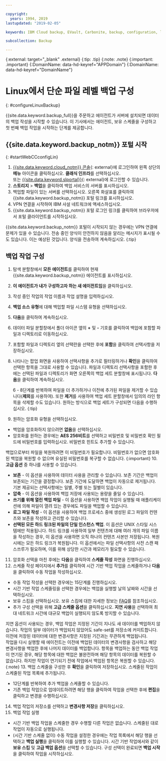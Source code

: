 ```yaml
---

copyright:
  years: 1994, 2019
lastupdated: "2019-02-05"

keywords: IBM Cloud backup, EVault, Carbonite, backup, configuration, linux

subcollection: Backup

---
```

{:external: target="_blank" .external}
{:tip: .tip}
{:note: .note}
{:important: .important}
{:DomainName: data-hd-keyref="APPDomain"}
{:DomainName: data-hd-keyref="DomainName"}

# Linux에서 단순 파일 레벨 백업 구성
{: #configureLinuxBackup}

{{site.data.keyword.backup_full}}을 주문하고 에이전트가 서버에 설치되면 데이터의 백업 작성을 시작할 수 있습니다. 이 기사에서는 에이전트, 보유 스케줄을 구성하고 첫 번째 백업 작업을 시작하는 단계를 제공합니다.

## {{site.data.keyword.backup_notm}} 포털 시작
{: #startWebCCconfigLin}

1. [{{site.data.keyword.cloud_notm}} 콘솔](https://{DomainName}){: external}에 로그인하여 왼쪽 상단의 **메뉴** 아이콘을 클릭하십시오. **클래식 인프라**를 선택하십시오. <br>
또는 [{{site.data.keyword.slportal}}](https://control.softlayer.com/){: external}에 로그인할 수 있습니다.
2. **스토리지** > **백업**을 클릭하여 백업 서비스의 서버를 표시하십시오.
2. 백업할 파일이 있는 서버를 선택하십시오. 오른쪽 화살표를 클릭하여 {{site.data.keyword.backup_notm}} 포털 링크를 표시하십시오.
3. VPN 연결을 시작하여 IBM 사설 네트워크에 액세스하십시오.
4. {{site.data.keyword.backup_notm}} 포털 로그인 링크를 클릭하여 브라우저에서 포털 클라이언트를 시작하십시오.<br/>

  {{site.data.keyword.backup_notm}} 포털이 시작되지 않는 경우에는 VPN 연결에 문제가 있을 수 있습니다. 전송 중인 양식이 안전하지 않음을 알리는 메시지가 표시될 수도 있습니다. 이는 예상된 것입니다. 양식을 전송하여 계속하십시오.
  {:tip}

## 백업 작업 구성

1. 탐색 분할창에서 **모든 에이전트**를 클릭하여 현재 {{site.data.keyword.backup_notm}} 에이전트를 표시하십시오.
2. **이 에이전트가 내가 구성하고자 하는 새 에이전트임**을 클릭하십시오.
3. 작성 중인 작업의 작업 이름과 작업 설명을 입력하십시오.
4. **백업 소스 유형**에 대해 백업할 파일 시스템 유형을 선택하십시오.
5. **다음**을 클릭하여 계속하십시오.
6. 데이터 파일 분할창에서 폴더 아이콘 옆의 **+** 및 **-** 기호를 클릭하여 백업에 포함할 파일과 디렉토리로 이동하십시오.
7. 포함할 파일과 디렉토리 옆의 선택란을 선택한 후에 **포함**을 클릭하여 선택사항을 저장하십시오.
8. 나타나는 팝업 화면을 사용하여 선택사항을 추가로 필터링하거나 **확인**을 클릭하여 선택한 항목을 그대로 사용할 수 있습니다. 파일과 디렉토리 선택사항을 포함한 후에는 선택된 파일과 디렉토리가 화면 오른쪽의 백업 세트 분할창에 표시됩니다. **다음**을 클릭하여 계속하십시오.

   6 - 8단계를 반복하여 파일을 더 추가하거나 이전에 추가된 파일을 제거할 수 있습니다(**제외**를 사용하여). 또한 **제거**를 사용하여 백업 세트 분할창에서 임의의 라인 항목을 삭제할 수도 있습니다. 원하는 방식으로 백업 세트가 구성되면 다음을 수행하십시오.
   {:tip}
9. 원하는 암호화 유형을 선택하십시오.
  - 백업을 암호화하지 않으려면 **없음**을 선택하십시오.
  - 암호화를 원하는 경우에는 **AES 256비트**를 선택하고 비밀번호 및 비밀번호 확인 필드에 비밀번호를 입력하십시오. 비밀번호 힌트도 추가할 수 있습니다.

백업으로부터 파일을 복원하려면 이 비밀번호가 필요합니다. 비밀번호가 없으면 암호화된 백업을 복원할 수 없으며 유실된 비밀번호를 복구할 수 없습니다.
    {:important}
10. **고급 옵션** 중 하나를 사용할 수 있습니다.
  - **보존** - 이 옵션을 사용하여 데이터 사용을 관리할 수 있습니다. 보존 기간은 백업이 보존되는 기간을 결정합니다. 보존 기간에 도달하면 백업이 자동으로 제거됩니다. 기본 제공되는 선택사항에는 일별, 주별 또는 월별이 있습니다.
  - **압축** - 이 옵션을 사용하여 백업 저장에 사용되는 용량을 줄일 수 있습니다.
  - **쓰기를 위해 열린 백업 파일** - 이 옵션을 사용하면 백업 작업이 실행될 때 애플리케이션에 의해 파일이 열려 있는 경우에도 파일을 백업할 수 있습니다.
  - **로그 파일 작성** - 이 옵션을 사용하여 백업 프로세스 중에 생성된 로그 파일의 컨텐츠와 보존을 작성하고 관리할 수 있습니다.
  - **선택된 모든 하드 링크된 파일의 단일 인스턴스 백업**. 이 옵션은 UNIX 스타일 시스템에만 적용됩니다. 하드 링크를 사용하여 일부 컨텐츠에 대해 여러 개의 파일 이름을 작성하는 경우, 이 옵션을 사용하면 오직 하나의 컨텐츠 사본만 저장됩니다. 복원 시에는 모든 하드 링크가 복원됩니다. 이 옵션에서는 파일 선택사항의 사전 스캔 패스쓰루가 필요하며, 이를 위해 상당한 시간과 메모리가 필요할 수 있습니다.
11. 암호화 선택을 마친 후에는 **다음**을 클릭하여 **스케줄 작성** 화면을 진행하십시오.
12. 스케줄 작성 페이지에서 **추가**를 클릭하여 시간 기반 백업 작업을 스케줄하거나 **다음**을 클릭하여 수동 작업을 작성하십시오.
  - 수동 작업 작성을 선택한 경우에는 15단계를 진행하십시오.
  - 시간 기반 작업 스케줄링을 선택한 경우에는 백업을 실행할 날의 날짜와 시간을 선택하십시오.
  - 보유 스킴을 선택하십시오. 보유 스킴에 대한 자세한 정보는 [FAQ](/docs/infrastructure/Backup?topic=Backup-faqs)를 참조하십시오.
  - 추가 구성 선택을 위해 **고급 스케줄 옵션**을 클릭하십시오. **지연 사용**을 선택하여 최대 네트워크 시간에 대규모 백업이 실행되지 않도록 방지할 수 있습니다.

지연 옵션이 사용되는 경우, 백업 작업은 지정된 기간이 지나도 새 데이터를 백업하지 않습니다. 작업의 일부 데이터가 백업되지 않았어도 safe-set를 저장소에 커미트합니다. 이전에 저장된 데이터에 대한 변경사항은 지정된 기간과는 무관하게 백업됩니다. <br/> 작업을 다시 실행할 때 에이전트는 이전에 백업된 데이터의 변경사항을 검사하고 해당 변경사항을 백업한 후에 나머지 데이터를 백업합니다. 항목을 백업하는 동안 백업 작업이 연기된 경우, 해당 항목에 대한 백업은 불완전하며 해당 항목의 데이터를 복원할 수 없습니다. 하지만 작업이 연기되기 전에 작업에서 백업된 항목은 복원할 수 있습니다.
    {:note}
13. 백업 스케줄을 구성한 후 **확인**을 클릭하여 저장하십시오. 스케줄된 작업이 스케줄된 작업 목록에 추가됩니다.
  - 12단계를 반복하여 추가 백업을 스케줄할 수 있습니다.
  - 기존 백업 작업으로 업데이트하려면 해당 행을 클릭하여 작업을 선택한 후에 **편집**을 클릭하고 변경을 수행하십시오.
14. 백업 작업의 저장소를 선택하고 **변경사항 저장**을 클릭하십시오.
15. 백업 작업 실행
  - 시간 기반 백업 작업을 스케줄한 경우 수행할 다른 작업은 없습니다. 스케줄된 대로 작업이 자동으로 실행됩니다.
  - (시간 기반 스케줄 없이) 수동 작업을 설정한 경우에는 작업 목록에서 해당 행을 선택하고 **백업 실행**을 클릭하여 이를 실행할 수 있습니다. 시간 기반 작업에서와 같이 **보유 스킴** 및 **고급 백업 옵션**을 선택할 수 있습니다. 구성 선택이 완료되면 **백업 시작**을 클릭하여 작업을 시작하십시오.
